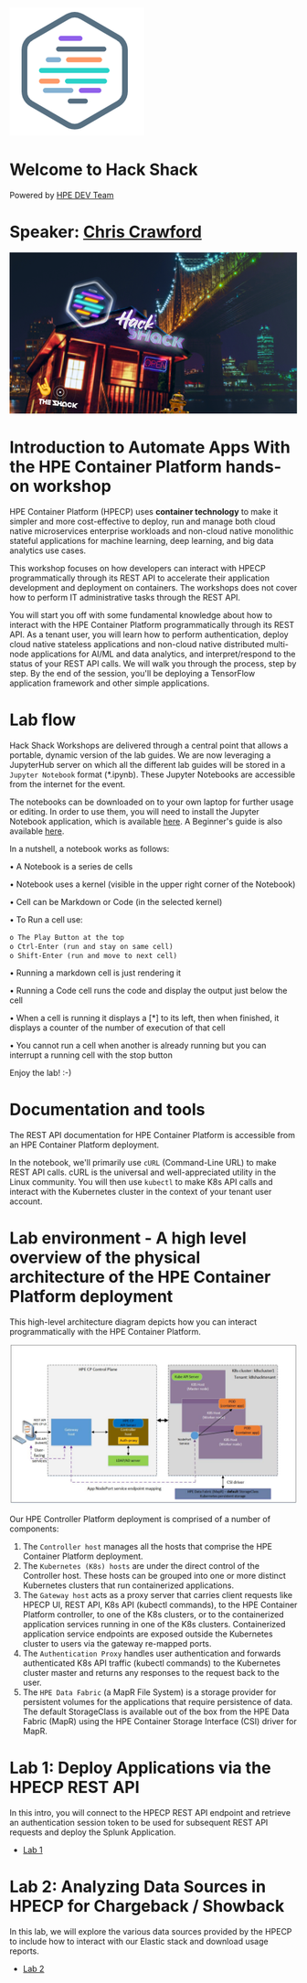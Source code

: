 ![HPEDEVLogo](Pictures/hpe-dev-logo.png)

# Welcome to Hack Shack
Powered by [HPE DEV Team](https://hpedev.io)

# Speaker: [Chris Crawford](mailto:chris.crawford@hpe.com)


![Hack Shack](Pictures/hackshackdisco.png)



# Introduction to Automate Apps With the HPE Container Platform hands-on workshop
HPE Container Platform (HPECP) uses **container technology** to make it simpler and more cost-effective to deploy, run and manage both cloud native microservices enterprise workloads and non-cloud native monolithic stateful applications for machine learning, deep learning, and big data analytics use cases.

This workshop focuses on how developers can interact with HPECP programmatically through its REST API to accelerate their application development and deployment on containers. The workshops does not cover how to perform IT administrative tasks through the REST API.

You will start you off with some fundamental knowledge about how to interact with the HPE Container Platform programmatically through its REST API. As a tenant user, you will learn how to perform authentication, deploy cloud native stateless applications and non-cloud native distributed multi-node applications for AI/ML and data analytics, and interpret/respond to the status of your REST API calls. We will walk you through the process, step by step. By the end of the session, you'll be deploying a TensorFlow application framework and other simple applications. 
 

# Lab flow
Hack Shack Workshops are delivered through a central point that allows a portable, dynamic version of the lab guides. We are now leveraging a JupyterHub server on which all the different lab guides will be stored in a `Jupyter Notebook` format (*.ipynb). These Jupyter Notebooks are accessible from the internet for the event.

The notebooks can be downloaded on to your own laptop for further usage or editing. In order to use  them, you will need to install the Jupyter Notebook application, which is available [here](https://jupyter.org/install).
A Beginner's guide is also available [here](https://jupyter-notebook-beginner-guide.readthedocs.io/en/latest/what_is_jupyter.html).

In a nutshell, a notebook works as follows:

• A Notebook is a series de cells

• Notebook uses a kernel (visible in the upper right corner of the Notebook)

• Cell can be Markdown or Code (in the selected kernel)

• To Run a cell use:

    o The Play Button at the top
    o Ctrl-Enter (run and stay on same cell)
    o Shift-Enter (run and move to next cell)
    
• Running a markdown cell is just rendering it

• Running a Code cell runs the code and display the output just below the cell

• When a cell is running it displays a [*] to its left, then when finished, it displays a counter of the number of execution of that cell

• You cannot run a cell when another is already running but you can interrupt a running cell with the stop button


Enjoy the lab! :-)

# Documentation and tools
The REST API documentation for HPE Container Platform is accessible from an HPE Container Platform deployment.

In the notebook, we'll primarily use `cURL` (Command-Line URL) to make REST API calls. cURL is the universal and well-appreciated utility in the Linux community. You will then use `kubectl` to make K8s API calls and interact with the Kubernetes cluster in the context of your tenant user account.

# Lab environment - A high level overview of the physical architecture of the HPE Container Platform deployment
This high-level architecture diagram depicts how you can interact programmatically with the HPE Container Platform. 
    

![HPECP-Architecture](Pictures/HPECP-Logical-diagram.jpg)
      

Our HPE Controller Platform deployment is comprised of a number of components:
1. The `Controller host` manages all the hosts that comprise the HPE Container Platform deployment.
2. The `Kubernetes (K8s) hosts` are under the direct control of the Controller host. These hosts can be grouped into one or more distinct Kubernetes clusters that run containerized applications.
3. The `Gateway host` acts as a proxy server that carries client requests like HPECP UI, REST API, K8s API (kubectl commands), to the HPE Container Platform controller, to one of the K8s clusters, or to the containerized application services running in one of the K8s clusters. Containerized application service endpoints are exposed outside the Kubernetes cluster to users via the gateway re-mapped ports. 
4. The `Authentication Proxy` handles user authentication and forwards authenticated K8s API traffic (kubectl commands) to the Kubernetes cluster master and returns any responses to the request back to the user.
5. The `HPE Data Fabric` (a MapR File System) is a storage provider for persistent volumes for the applications that require persistence of data. The default StorageClass is available out of the box from the HPE Data Fabric (MapR) using the HPE Container Storage Interface (CSI) driver for MapR.


# Lab 1: Deploy Applications via the HPECP REST API
In this intro, you will connect to the HPECP REST API endpoint and retrieve an authentication session token to be used for subsequent REST API requests and deploy the Splunk Application.

* [Lab 1](1-WKSHP-HPECP-Automate-Apps-with-HPECP.ipynb)


# Lab 2: Analyzing Data Sources in HPECP for Chargeback / Showback
In this lab, we will explore the various data sources provided by the HPECP to include how to interact with our Elastic stack and download usage reports.

* [Lab 2](2-WKSHP-HPECP-Charge-back-and-reporting.ipynb)



```python

```
